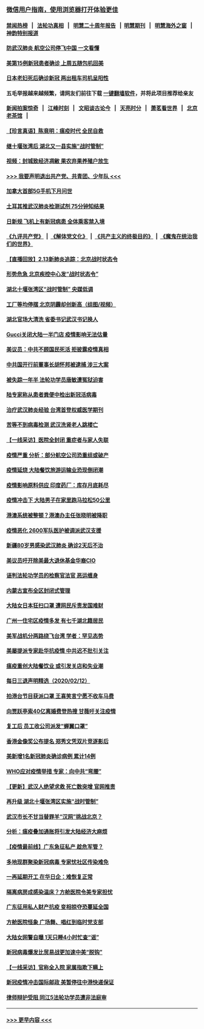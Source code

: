 ### [微信用户指南，使用浏览器打开体验更佳](https://github.com/gfw-breaker/banned-news1/blob/master/indexes/wechat-guide.md?t=0)
#### [禁闻热榜](热点新闻.md?t=0)  &nbsp;&nbsp;|&nbsp;&nbsp; [法轮功真相](https://github.com/gfw-breaker/truth/blob/master/README.md?t=0) &nbsp;&nbsp;|&nbsp;&nbsp; [明慧二十周年报告](https://github.com/gfw-breaker/mh-reports/blob/master/README.md?t=0) &nbsp;&nbsp;|&nbsp;&nbsp;[明慧期刊](https://github.com/gfw-breaker/mh-qikan) &nbsp;&nbsp;|&nbsp;&nbsp; [明慧海外之窗](https://github.com/gfw-breaker/mh-news/blob/master/README.md?t=0) &nbsp;&nbsp;|&nbsp;&nbsp; [神韵特别报道](https://github.com/gfw-breaker/mh-news/blob/master/shenyun.md?t=0)
#### [防武汉肺炎 航空公司停飞中国 一文看懂](../pages/nsc413/n11866800.md?t=02140111) 
#### [美第15例新冠患者确诊 上周五随包机回美](../pages/nsc413/n11866852.md?t=02140111) 
#### [日本老妇死后确诊新冠 两出租车司机呈阳性](../pages/nsc413/n11866755.md?t=02140111) 
#### 五毛举报越来越频繁，请网友们前往下载 [一键翻墙软件](https://github.com/gfw-breaker/ssr-accounts)，并将此项目推荐给亲友
#### [新闻拍案惊奇](https://github.com/gfw-breaker/banned-news1/blob/master/pages/link4.md) &nbsp;&nbsp;|&nbsp;&nbsp; [江峰时刻](https://github.com/gfw-breaker/banned-news1/blob/master/pages/link4.md) &nbsp;&nbsp;|&nbsp;&nbsp; [文昭谈古论今](https://github.com/gfw-breaker/banned-news1/blob/master/pages/link4.md) &nbsp;&nbsp;|&nbsp;&nbsp; [天亮时分](https://github.com/gfw-breaker/banned-news1/blob/master/pages/link4.md) &nbsp;&nbsp;|&nbsp;&nbsp; [萧茗看世界](https://github.com/gfw-breaker/banned-news1/blob/master/pages/link4.md) &nbsp;&nbsp;|&nbsp;&nbsp; [北京老茶馆](https://github.com/gfw-breaker/banned-news1/blob/master/pages/link4.md) &nbsp;&nbsp;|&nbsp;&nbsp; 
#### [【珍言真语】陈竟明：瘟疫时代 全民自救](../pages/nsc413/n11866765.md?t=02140111) 
#### [继十堰张湾后 湖北又一县实施“战时管制”](../pages/nsc413/n11866748.md?t=02140111) 
#### [视频：封城致经济凋敝 果农弃果养殖户放生](../pages/nsc413/n11866120.md?t=02140111) 
#### [>>> 我要声明退出共产党、共青团、少年队 <<<](https://github.com/begood0513/goodnews/blob/master/quit/letter.md) 
#### [加拿大首部5G手机下月问世](../pages/nsc413/n11864631.md?t=02140111) 
#### [土耳其推武汉肺炎检测试剂 75分钟知结果](../pages/nsc413/n11866520.md?t=02140111) 
#### [日新规 飞机上有新冠病患 全体乘客禁入境](../pages/nsc413/n11866233.md?t=02140111) 
#### [《九评共产党》](https://github.com/begood0513/9ping.md/blob/master/README.md) &nbsp;|&nbsp; [《解体党文化》](../../../../jtdwh.md/blob/master/README.md)  &nbsp;|&nbsp; [《共产主义的终极目的》](../../../../gczydzjmd.md/blob/master/README.md) &nbsp;|&nbsp; [《魔鬼在统治我们的世界》](../../../../mgztzwmdsj.md/blob/master/README.md) 
#### [【直播回放】2.13新肺炎追踪：北京战时状态令](../pages/nsc413/n11866261.md?t=02140111) 
#### [形势危急 北京疾控中心发“战时状态令”](../pages/nsc413/n11866362.md?t=02140111) 
#### [湖北十堰张湾区“战时管制” 央媒低调](../pages/nsc413/n11866013.md?t=02140111) 
#### [工厂等均停摆 北京阴霾却创新高（组图/视频）](../pages/nsc413/n11865856.md?t=02140111) 
#### [湖北官场大清洗 省委书记武汉书记换人](../pages/nsc413/n11865112.md?t=02140111) 
#### [Gucci关闭大陆一半门店 疫情影响无法估量](../pages/nsc413/n11865799.md?t=02140111) 
#### [美议员：中共不顾国民死活 拒披露疫情真相](../pages/nsc413/n11866147.md?t=02140111) 
#### [中共国开行前董事长胡怀邦被逮捕 涉三大案](../pages/nsc413/n11865943.md?t=02140111) 
#### [被失踪一年半 法轮功学员唐敏遭冤狱迫害](../pages/nsc413/n11863707.md?t=02140111) 
#### [陆专家称从患者粪便中检出新冠活病毒](../pages/nsc413/n11865858.md?t=02140111) 
#### [治疗武汉肺炎经验 台湾首登权威医学期刊](../pages/nsc413/n11865669.md?t=02140111) 
#### [苦等不到病毒检测 武汉洗肾老人跳楼亡](../pages/nsc413/n11866020.md?t=02140111) 
#### [【一线采访】医院全封闭 重症者与家人失联](../pages/nsc413/n11864778.md?t=02140111) 
#### [疫情严重 分析：部分航空公司恐重组或破产](../pages/nsc413/n11865138.md?t=02140111) 
#### [疫情延烧 大陆餐饮旅游运输业恐现倒闭潮](../pages/nsc413/n11865608.md?t=02140111) 
#### [疫情影响原料供应 印度药厂：库存月底耗尽](../pages/nsc413/n11865151.md?t=02140111) 
#### [疫情冲击下 大陆男子在家里跑马拉松50公里](../pages/nsc413/n11865585.md?t=02140111) 
#### [港澳系统被整顿？港澳办主任张晓明被降职](../pages/nsc413/n11865277.md?t=02140111) 
#### [疫情恶化 2600军队医护被调派武汉支援](../pages/nsc413/n11865111.md?t=02140111) 
#### [新疆80岁男感染武汉肺炎 确诊2天后不治](../pages/nsc413/n11865260.md?t=02140111) 
#### [美议员吁开除美最大退休基金华裔CIO](../pages/nsc413/n11865230.md?t=02140111) 
#### [诬判法轮功学员的检察官法官 恶运缠身](../pages/nsc413/n11864380.md?t=02140111) 
#### [内蒙古宣布全区封闭式管理](../pages/nsc413/n11865271.md?t=02140111) 
#### [大陆女日本狂扫口罩 遭网民斥责发国难财](../pages/nsc413/n11865107.md?t=02140111) 
#### [广州一住宅区疫情多发 有七千湖北籍居民](../pages/nsc413/n11865083.md?t=02140111) 
#### [美军战机分两路绕飞台湾 学者：罕见态势](../pages/nsc413/n11864996.md?t=02140111) 
#### [美屡提派专家赴华抗疫情 中共迟不批引关注](../pages/nsc413/n11864719.md?t=02140111) 
#### [瘟疫重创大陆餐饮业 或引发关店和失业潮](../pages/nsc413/n11864742.md?t=02140111) 
#### [每日三退声明精选（2020/02/12）](../pages/nsc413/n11865077.md?t=02140111) 
#### [拍港台节目获派口罩 王喜笑言宁愿不收车马费](../pages/nsc413/n11864666.md?t=02140111) 
#### [向贾跃亭索40亿离婚费登热搜 甘薇吁关注疫情](../pages/nsc413/n11864426.md?t=02140111) 
#### [复工后 员工收公司派发“蝉翼口罩”](../pages/nsc413/n11864951.md?t=02140111) 
#### [香港金像奖公布提名 郑秀文凭双片竞逐影后](../pages/nsc413/n11864201.md?t=02140111) 
#### [美新增1名新冠肺炎确诊病例 累计14例](../pages/nsc413/n11864893.md?t=02140111) 
#### [WHO应对疫情举措 专家：向中共“弯腰”](../pages/nsc413/n11864727.md?t=02140111) 
#### [【更新】武汉人绝望求救 死亡数突增 官网推责](../pages/nsc413/n11801312.md?t=02140111) 
#### [再升级 湖北十堰张湾区实施“战时管制”](../pages/nsc413/n11864771.md?t=02140111) 
#### [武汉市长不甘当替罪羊“汉网”挑战北京？](../pages/nsc413/n11864550.md?t=02140111) 
#### [分析：瘟疫叠加通胀将引发大陆经济大麻烦](../pages/nsc413/n11864680.md?t=02140111) 
#### [【疫情最前线】广东急征私产 趁危军管？](../pages/nsc413/n11864205.md?t=02140111) 
#### [多地现群聚染新冠病毒 专家忧社区传染难免](../pages/nsc413/n11864715.md?t=02140111) 
#### [一再延期开工  在华日企：难恢复正常](../pages/nsc413/n11864655.md?t=02140111) 
#### [隔离病房成感染温床？方舱医院令美专家担忧](../pages/nsc413/n11864575.md?t=02140111) 
#### [广东征用私人财产抗疫 变相掠夺恐蔓延全国](../pages/nsc413/n11864608.md?t=02140111) 
#### [方舱医院怪象 广场舞、唱红到临时党支部](../pages/nsc413/n11864361.md?t=02140111) 
#### [大陆女网警自曝 1天只睡4小时忙查“谣”](../pages/nsc413/n11864471.md?t=02140111) 
#### [新冠病毒爆发比贸易战更加速中美“脱钩”](../pages/nsc413/n11864470.md?t=02140111) 
#### [【一线采访】官称全入院 家属指欺下瞒上](../pages/nsc413/n11864466.md?t=02140111) 
#### [新冠疫情冲击国际邮政 美暂停往中港快递保证](../pages/nsc413/n11864207.md?t=02140111) 
#### [律师辩护受阻 同江5法轮功学员遭非法庭审](../pages/nsc413/n11864109.md?t=02140111) 

----
#### [ >>> 更早内容 <<< ](../indexes/nsc413-earlier.md)
